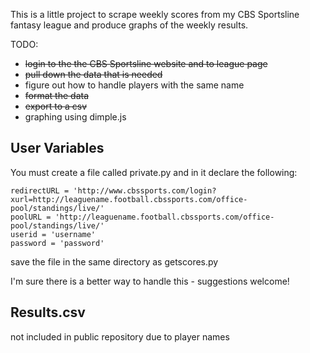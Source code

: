 This is a little project to scrape weekly scores from my CBS Sportsline fantasy league and produce
graphs of the weekly results. 

TODO: 

* ~~login to the the CBS Sportsline website and to league page~~
* ~~pull down the data that is needed~~
* figure out how to handle players with the same name
* ~~format the data~~
* ~~export to a csv~~
* graphing using dimple.js

## User Variables

You must create a file called private.py and in it declare the following:

	redirectURL = 'http://www.cbssports.com/login?xurl=http://leaguename.football.cbssports.com/office-pool/standings/live/'
	poolURL = 'http://leaguename.football.cbssports.com/office-pool/standings/live/'
	userid = 'username'
	password = 'password'

save the file in the same directory as getscores.py

I'm sure there is a better way to handle this - suggestions welcome!

## Results.csv
not included in public repository due to player names







